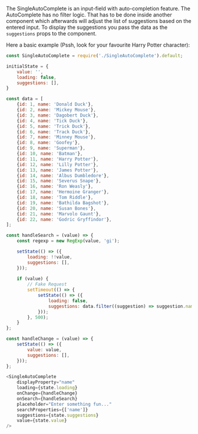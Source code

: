 The SingleAutoComplete is an input-field with auto-completion feature. The AutoComplete has no filter logic. That has to
be done inside another component which afterwards will adjust the list of suggestions based on the entered input. 
To display the suggestions you pass the data as the `suggestions` props to the component. 

Here a basic example (Pssh, look for your favourite Harry Potter character):

```javascript
const SingleAutoComplete = require('./SingleAutoComplete').default;

initialState = {
    value: '',
    loading: false,
    suggestions: [],
}

const data = [
    {id: 1, name: 'Donald Duck'},
    {id: 2, name: 'Mickey Mouse'},
    {id: 3, name: 'Dagobert Duck'},
    {id: 4, name: 'Tick Duck'},
    {id: 5, name: 'Trick Duck'},
    {id: 6, name: 'Track Duck'},
    {id: 7, name: 'Minney Mouse'},
    {id: 8, name: 'Goofey'},
    {id: 9, name: 'Superman'},
    {id: 10, name: 'Batman'},
    {id: 11, name: 'Harry Potter'},
    {id: 12, name: 'Lilly Potter'},
    {id: 13, name: 'James Potter'},
    {id: 14, name: 'Albus Dumbledore'},
    {id: 15, name: 'Severus Snape'},
    {id: 16, name: 'Ron Weasly'},
    {id: 17, name: 'Hermoine Granger'},
    {id: 18, name: 'Tom Riddle'},
    {id: 19, name: 'Bathilda Bagshot'},
    {id: 20, name: 'Susan Bones'},
    {id: 21, name: 'Marvolo Gaunt'},
    {id: 22, name: 'Godric Gryffindor'},
];

const handleSearch = (value) => {
    const regexp = new RegExp(value, 'gi');

    setState(() => ({
        loading: !!value,
        suggestions: [],
    }));
    
    if (value) {
        // Fake Request
        setTimeout(() => {
            setState(() => ({
                loading: false,
                suggestions: data.filter((suggestion) => suggestion.name.match(regexp))
            }));
        }, 500);
    }
};

const handleChange = (value) => {
    setState(() => ({
        value: value,
        suggestions: [],
    }));
};

<SingleAutoComplete
    displayProperty="name"
    loading={state.loading}
    onChange={handleChange}
    onSearch={handleSearch}
    placeholder="Enter something fun..."
    searchProperties={['name']}
    suggestions={state.suggestions}
    value={state.value}
/>
```
